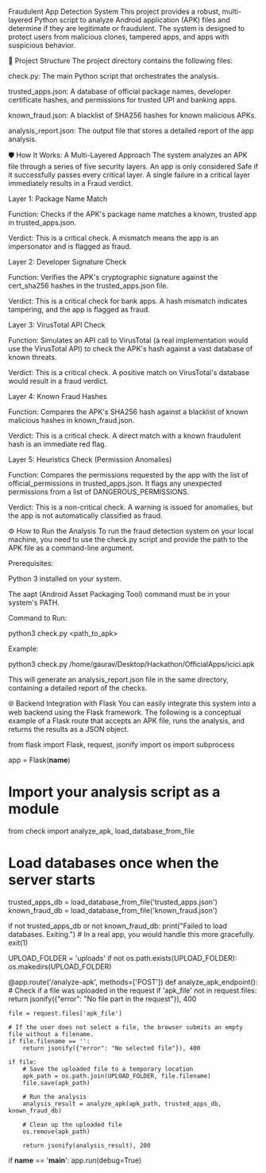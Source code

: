 Fraudulent App Detection System
This project provides a robust, multi-layered Python script to analyze Android application (APK) files and determine if they are legitimate or fraudulent. The system is designed to protect users from malicious clones, tampered apps, and apps with suspicious behavior.

📁 Project Structure
The project directory contains the following files:

check.py: The main Python script that orchestrates the analysis.

trusted_apps.json: A database of official package names, developer certificate hashes, and permissions for trusted UPI and banking apps.

known_fraud.json: A blacklist of SHA256 hashes for known malicious APKs.

analysis_report.json: The output file that stores a detailed report of the app analysis.

🛡️ How It Works: A Multi-Layered Approach
The system analyzes an APK file through a series of five security layers. An app is only considered Safe if it successfully passes every critical layer. A single failure in a critical layer immediately results in a Fraud verdict.

Layer 1: Package Name Match

Function: Checks if the APK's package name matches a known, trusted app in trusted_apps.json.

Verdict: This is a critical check. A mismatch means the app is an impersonator and is flagged as fraud.

Layer 2: Developer Signature Check

Function: Verifies the APK's cryptographic signature against the cert_sha256 hashes in the trusted_apps.json file.

Verdict: This is a critical check for bank apps. A hash mismatch indicates tampering, and the app is flagged as fraud.

Layer 3: VirusTotal API Check

Function: Simulates an API call to VirusTotal (a real implementation would use the VirusTotal API) to check the APK's hash against a vast database of known threats.

Verdict: This is a critical check. A positive match on VirusTotal's database would result in a fraud verdict.

Layer 4: Known Fraud Hashes

Function: Compares the APK's SHA256 hash against a blacklist of known malicious hashes in known_fraud.json.

Verdict: This is a critical check. A direct match with a known fraudulent hash is an immediate red flag.

Layer 5: Heuristics Check (Permission Anomalies)

Function: Compares the permissions requested by the app with the list of official_permissions in trusted_apps.json. It flags any unexpected permissions from a list of DANGEROUS_PERMISSIONS.

Verdict: This is a non-critical check. A warning is issued for anomalies, but the app is not automatically classified as fraud.

⚙️ How to Run the Analysis
To run the fraud detection system on your local machine, you need to use the check.py script and provide the path to the APK file as a command-line argument.

Prerequisites:

Python 3 installed on your system.

The aapt (Android Asset Packaging Tool) command must be in your system's PATH.

Command to Run:

python3 check.py <path_to_apk>

Example:

python3 check.py /home/gaurav/Desktop/Hackathon/OfficialApps/icici.apk

This will generate an analysis_report.json file in the same directory, containing a detailed report of the checks.

🌐 Backend Integration with Flask
You can easily integrate this system into a web backend using the Flask framework. The following is a conceptual example of a Flask route that accepts an APK file, runs the analysis, and returns the results as a JSON object.

from flask import Flask, request, jsonify
import os
import subprocess

app = Flask(__name__)

# Import your analysis script as a module
from check import analyze_apk, load_database_from_file

# Load databases once when the server starts
trusted_apps_db = load_database_from_file('trusted_apps.json')
known_fraud_db = load_database_from_file('known_fraud.json')

if not trusted_apps_db or not known_fraud_db:
    print("Failed to load databases. Exiting.")
    # In a real app, you would handle this more gracefully.
    exit(1)

UPLOAD_FOLDER = 'uploads'
if not os.path.exists(UPLOAD_FOLDER):
    os.makedirs(UPLOAD_FOLDER)

@app.route('/analyze-apk', methods=['POST'])
def analyze_apk_endpoint():
    # Check if a file was uploaded in the request
    if 'apk_file' not in request.files:
        return jsonify({"error": "No file part in the request"}), 400
    
    file = request.files['apk_file']
    
    # If the user does not select a file, the browser submits an empty file without a filename.
    if file.filename == '':
        return jsonify({"error": "No selected file"}), 400

    if file:
        # Save the uploaded file to a temporary location
        apk_path = os.path.join(UPLOAD_FOLDER, file.filename)
        file.save(apk_path)
        
        # Run the analysis
        analysis_result = analyze_apk(apk_path, trusted_apps_db, known_fraud_db)
        
        # Clean up the uploaded file
        os.remove(apk_path)
        
        return jsonify(analysis_result), 200

if __name__ == '__main__':
    app.run(debug=True)
